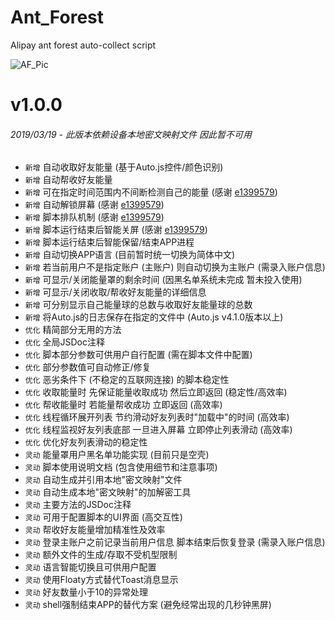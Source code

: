 # Ant_Forest 
Alipay ant forest auto-collect script  

![AF_Pic](https://github.com/SuperMonster003/Ant_Forest/blob/master/Github_Material/AF_Pic_1002%C3%97103.png)  
  
# v1.0.0
###### 2019/03/19 - 此版本依赖设备本地密文映射文件 因此暂不可用
* `新增` 自动收取好友能量 (基于Auto.js控件/颜色识别)
* `新增` 自动帮收好友能量
* `新增` 可在指定时间范围内不间断检测自己的能量 (感谢 [e1399579](https://github.com/e1399579/autojs))
* `新增` 自动解锁屏幕 (感谢 [e1399579](https://github.com/e1399579/autojs))
* `新增` 脚本排队机制 (感谢 [e1399579](https://github.com/e1399579/autojs))
* `新增` 脚本运行结束后智能关屏 (感谢 [e1399579](https://github.com/e1399579/autojs))
* `新增` 脚本运行结束后智能保留/结束APP进程
* `新增` 自动切换APP语言 (目前暂时统一切换为简体中文)
* `新增` 若当前用户不是指定账户 (主账户) 则自动切换为主账户 (需录入账户信息)
* `新增` 可显示/关闭能量罩的剩余时间 (因黑名单系统未完成 暂未投入使用)
* `新增` 可显示/关闭收取/帮收好友能量的详细信息
* `新增` 可分别显示自己能量球的总数与收取好友能量球的总数
* `新增` 将Auto.js的日志保存在指定的文件中 (Auto.js v4.1.0版本以上)
* `优化` 精简部分无用的方法
* `优化` 全局JSDoc注释
* `优化` 脚本部分参数可供用户自行配置 (需在脚本文件中配置)
* `优化` 部分参数值可自动修正/修复 
* `优化` 恶劣条件下 (不稳定的互联网连接) 的脚本稳定性 
* `优化` 收取能量时 先保证能量收取成功 然后立即返回 (稳定性/高效率) 
* `优化` 帮收能量时 若能量帮收成功 立即返回 (高效率) 
* `优化` 线程循环展开列表 节约滑动好友列表时"加载中"的时间 (高效率) 
* `优化` 线程监视好友列表底部 一旦进入屏幕 立即停止列表滑动 (高效率) 
* `优化` 优化好友列表滑动的稳定性 
* `灵动` 能量罩用户黑名单功能实现 (目前只是空壳)
* `灵动` 脚本使用说明文档 (包含使用细节和注意事项)
* `灵动` 自动生成并引用本地"密文映射"文件
* `灵动` 自动生成本地"密文映射"的加解密工具
* `灵动` 主要方法的JSDoc注释
* `灵动` 可用于配置脚本的UI界面 (高交互性)
* `灵动` 帮收好友能量增加精准性及效率
* `灵动` 登录主账户之前记录当前用户信息 脚本结束后恢复登录 (需录入账户信息)
* `灵动` 额外文件的生成/存取不受机型限制
* `灵动` 语言智能切换且可供用户配置
* `灵动` 使用Floaty方式替代Toast消息显示
* `灵动` 好友数量小于10的异常处理
* `灵动` shell强制结束APP的替代方案 (避免经常出现的几秒钟黑屏)
